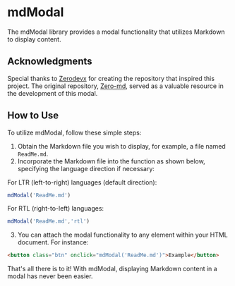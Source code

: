 # mdModal

The mdModal library provides a modal functionality that utilizes Markdown to display content.

## Acknowledgments

Special thanks to [Zerodevx](https://github.com/zerodevx) for creating the repository that inspired this project. The original repository, [Zero-md](https://github.com/zerodevx/zero-md), served as a valuable resource in the development of this modal.

## How to Use

To utilize mdModal, follow these simple steps:

1. Obtain the Markdown file you wish to display, for example, a file named `ReadMe.md`.
2. Incorporate the Markdown file into the function as shown below, specifying the language direction if necessary:

For LTR (left-to-right) languages (default direction):

```javascript
mdModal('ReadMe.md')
```

For RTL (right-to-left) languages:

```javascript
mdModal('ReadMe.md','rtl')
```

3. You can attach the modal functionality to any element within your HTML document. For instance:

```html
<button class="btn" onclick="mdModal('ReadMe.md')">Example</button>
```

That's all there is to it! With mdModal, displaying Markdown content in a modal has never been easier.